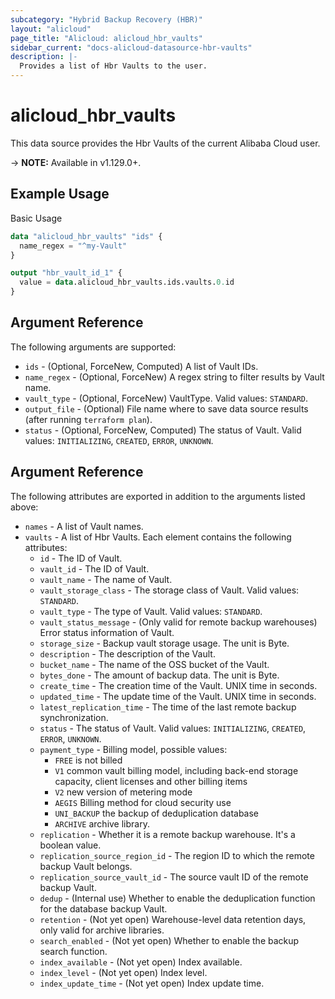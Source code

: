 ```yaml
---
subcategory: "Hybrid Backup Recovery (HBR)"
layout: "alicloud"
page_title: "Alicloud: alicloud_hbr_vaults"
sidebar_current: "docs-alicloud-datasource-hbr-vaults"
description: |-
  Provides a list of Hbr Vaults to the user.
---
```


# alicloud\_hbr\_vaults

This data source provides the Hbr Vaults of the current Alibaba Cloud user.

-> **NOTE:** Available in v1.129.0+.

## Example Usage

Basic Usage

```terraform
data "alicloud_hbr_vaults" "ids" {
  name_regex = "^my-Vault"
}

output "hbr_vault_id_1" {
  value = data.alicloud_hbr_vaults.ids.vaults.0.id
}           
```

## Argument Reference

The following arguments are supported:

* `ids` - (Optional, ForceNew, Computed)  A list of Vault IDs.
* `name_regex` - (Optional, ForceNew) A regex string to filter results by Vault name.
* `vault_type` - (Optional, ForceNew) VaultType. Valid values: `STANDARD`.
* `output_file` - (Optional) File name where to save data source results (after running `terraform plan`).
* `status` - (Optional, ForceNew, Computed) The status of Vault. Valid values: `INITIALIZING`, `CREATED`, `ERROR`, `UNKNOWN`.

## Argument Reference

The following attributes are exported in addition to the arguments listed above:

* `names` - A list of Vault names.
* `vaults` - A list of Hbr Vaults. Each element contains the following attributes:
  	* `id` - The ID of Vault.
	* `vault_id` - The ID of Vault.
	* `vault_name` - The name of Vault.
	* `vault_storage_class` - The storage class of Vault. Valid values: `STANDARD`.
	* `vault_type` - The type of Vault. Valid values: `STANDARD`.
	* `vault_status_message` - (Only valid for remote backup warehouses) Error status information of Vault.
	* `storage_size` - Backup vault storage usage. The unit is Byte.
	* `description` - The description of the Vault.
	* `bucket_name` - The name of the OSS bucket of the Vault.
	* `bytes_done` - The amount of backup data. The unit is Byte.
	* `create_time` - The creation time of the Vault. UNIX time in seconds.
	* `updated_time` - The update time of the Vault. UNIX time in seconds.
	* `latest_replication_time` - The time of the last remote backup synchronization.
	* `status` - The status of Vault. Valid values: `INITIALIZING`, `CREATED`, `ERROR`, `UNKNOWN`.
	* `payment_type` - Billing model, possible values:
		* `FREE` is not billed
		* `V1` common vault billing model, including back-end storage capacity, client licenses and other billing items
		* `V2` new version of metering mode
		* `AEGIS` Billing method for cloud security use
		* `UNI_BACKUP` the backup of deduplication database
		* `ARCHIVE` archive library.
	* `replication` - Whether it is a remote backup warehouse. It's a boolean value.
	* `replication_source_region_id` - The region ID to which the remote backup Vault belongs.
	* `replication_source_vault_id` - The source vault ID of the remote backup Vault.
	* `dedup` - (Internal use) Whether to enable the deduplication function for the database backup Vault.
	* `retention` - (Not yet open) Warehouse-level data retention days, only valid for archive libraries.
	* `search_enabled` - (Not yet open) Whether to enable the backup search function.
	* `index_available` - (Not yet open) Index available.
	* `index_level` - (Not yet open) Index level.
	* `index_update_time` - (Not yet open) Index update time.


